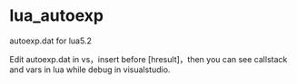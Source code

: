 lua_autoexp
===========

autoexp.dat for lua5.2

Edit autoexp.dat in vs，insert before [hresult]，then you can see callstack and vars in lua while debug in visualstudio.
